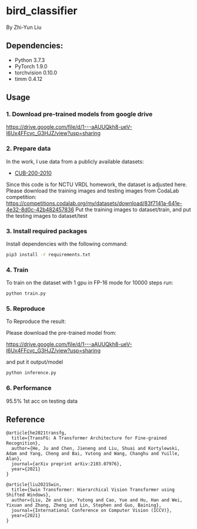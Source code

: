 # bird_classifier

By Zhi-Yun Liu


## Dependencies:
+ Python 3.7.3
+ PyTorch 1.9.0
+ torchvision 0.10.0
+ timm 0.4.12

## Usage
### 1. Download pre-trained models from google drive

https://drive.google.com/file/d/1---aAUUQkh8-ueV-I6Ux4FFcvc_G3HJZ/view?usp=sharing


### 2. Prepare data

In the work, I use data from a publicly available datasets:

+ [CUB-200-2010](http://www.vision.caltech.edu/visipedia/CUB-200.html)

Since this code is for NCTU VRDL homework, the dataset is adjusted here.
Please download the training images and testing images from CodaLab competition:
https://competitions.codalab.org/my/datasets/download/83f7141a-641e-4e32-8d0c-42b482457836
Put the training images to dataset/train, and put the testing images to dataset/test



### 3. Install required packages

Install dependencies with the following command:

```bash
pip3 install -r requirements.txt
```

### 4. Train

To train on the dataset with 1 gpu in FP-16 mode for 10000 steps run:

```bash
python train.py
```

### 5. Reproduce

To Reproduce the result:

Please download the pre-trained model from:

https://drive.google.com/file/d/1---aAUUQkh8-ueV-I6Ux4FFcvc_G3HJZ/view?usp=sharing

and put it output/model

```bash
python inference.py
```

### 6. Performance

95.5% 1st acc on testing data

## Reference


```
@article{he2021transfg,
  title={TransFG: A Transformer Architecture for Fine-grained Recognition},
  author={He, Ju and Chen, Jieneng and Liu, Shuai and Kortylewski, Adam and Yang, Cheng and Bai, Yutong and Wang, Changhu and Yuille, Alan},
  journal={arXiv preprint arXiv:2103.07976},
  year={2021}
}
```
```
@article{liu2021Swin,
  title={Swin Transformer: Hierarchical Vision Transformer using Shifted Windows},
  author={Liu, Ze and Lin, Yutong and Cao, Yue and Hu, Han and Wei, Yixuan and Zhang, Zheng and Lin, Stephen and Guo, Baining},
  journal={International Conference on Computer Vision (ICCV)},
  year={2021}
}
```
